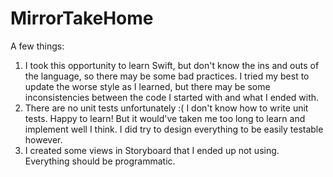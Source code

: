 # MirrorTakeHome

A few things:
1. I took this opportunity to learn Swift, but don't know the ins and outs of the language, so there may be some bad practices. I tried my best to update the worse style as I learned, but there may be some inconsistencies between the code I started with and what I ended with.
2. There are no unit tests unfortunately :( I don't know how to write unit tests. Happy to learn! But it would've taken me too long to learn and implement well I think. I did try to design everything to be easily testable however.
3. I created some views in Storyboard that I ended up not using. Everything should be programmatic.

